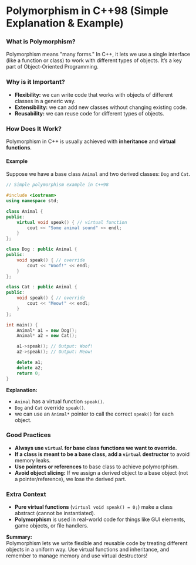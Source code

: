 # **Polymorphism in C++98 (Simple Explanation & Example)**

### What is Polymorphism?

Polymorphism means "many forms." In C++, it lets we use a single interface (like a function or class) to work with different types of objects. It’s a key part of Object-Oriented Programming.

### Why is it Important?

- **Flexibility:** we can write code that works with objects of different classes in a generic way.
- **Extensibility:** we can add new classes without changing existing code.
- **Reusability:** we can reuse code for different types of objects.

### How Does It Work?

Polymorphism in C++ is usually achieved with **inheritance** and **virtual functions**.

#### Example

Suppose we have a base class `Animal` and two derived classes: `Dog` and `Cat`.

````cpp
// Simple polymorphism example in C++98

#include <iostream>
using namespace std;

class Animal {
public:
    virtual void speak() { // virtual function
        cout << "Some animal sound" << endl;
    }
};

class Dog : public Animal {
public:
    void speak() { // override
        cout << "Woof!" << endl;
    }
};

class Cat : public Animal {
public:
    void speak() { // override
        cout << "Meow!" << endl;
    }
};

int main() {
    Animal* a1 = new Dog();
    Animal* a2 = new Cat();

    a1->speak(); // Output: Woof!
    a2->speak(); // Output: Meow!

    delete a1;
    delete a2;
    return 0;
}
````

**Explanation:**  
- `Animal` has a virtual function `speak()`.
- `Dog` and `Cat` override `speak()`.
- we can use an `Animal*` pointer to call the correct `speak()` for each object.

### Good Practices

- **Always use `virtual` for base class functions we want to override.**
- **If a class is meant to be a base class, add a `virtual` destructor** to avoid memory leaks.
- **Use pointers or references** to base class to achieve polymorphism.
- **Avoid object slicing:** If we assign a derived object to a base object (not a pointer/reference), we lose the derived part.

### Extra Context

- **Pure virtual functions** (`virtual void speak() = 0;`) make a class abstract (cannot be instantiated).
- **Polymorphism** is used in real-world code for things like GUI elements, game objects, or file handlers.

**Summary:**  
Polymorphism lets we write flexible and reusable code by treating different objects in a uniform way. Use virtual functions and inheritance, and remember to manage memory and use virtual destructors!